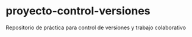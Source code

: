 # proyecto-control-versiones
Repositorio de práctica para control de versiones y trabajo colaborativo

